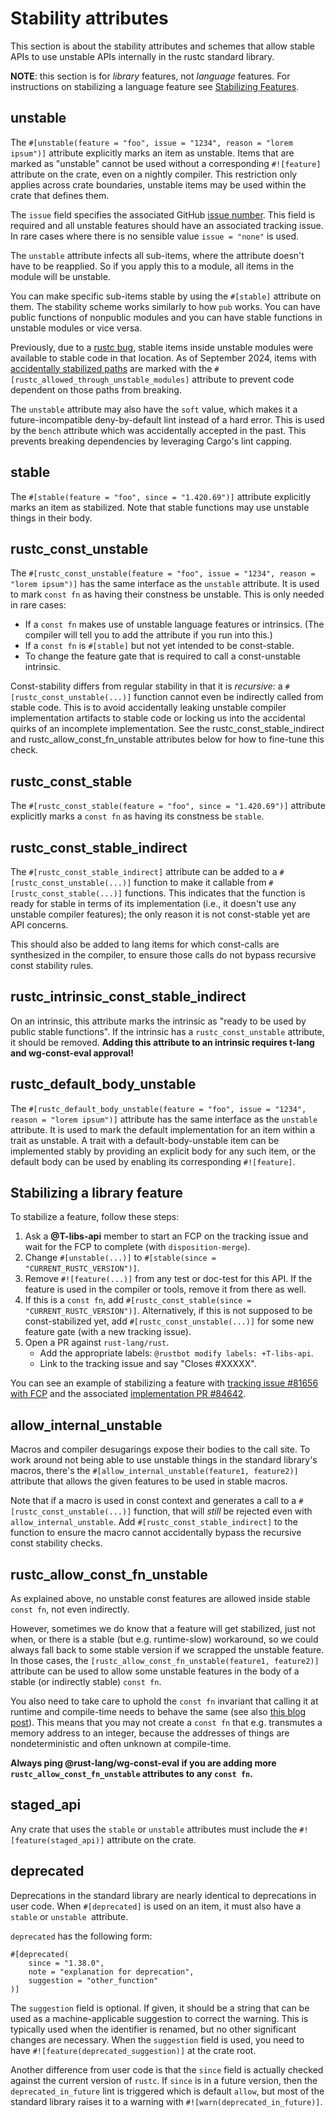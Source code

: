 # Stability attributes

This section is about the stability attributes and schemes that allow stable
APIs to use unstable APIs internally in the rustc standard library.

**NOTE**: this section is for *library* features, not *language* features. For instructions on
stabilizing a language feature see [Stabilizing Features](./stabilization_guide.md).

<!-- toc -->

## unstable

The `#[unstable(feature = "foo", issue = "1234", reason = "lorem ipsum")]`
attribute explicitly marks an item as unstable. Items that are marked as
"unstable" cannot be used without a corresponding `#![feature]` attribute on
the crate, even on a nightly compiler. This restriction only applies across
crate boundaries, unstable items may be used within the crate that defines
them.

The `issue` field specifies the associated GitHub [issue number]. This field is
required and all unstable features should have an associated tracking issue. In
rare cases where there is no sensible value `issue = "none"` is used.

The `unstable` attribute infects all sub-items, where the attribute doesn't
have to be reapplied. So if you apply this to a module, all items in the module
will be unstable.

You can make specific sub-items stable by using the `#[stable]` attribute on
them. The stability scheme works similarly to how `pub` works. You can have
public functions of nonpublic modules and you can have stable functions in
unstable modules or vice versa.

Previously, due to a [rustc bug], stable items inside unstable modules were
available to stable code in that location.
As of <!-- date-check --> September 2024, items with [accidentally stabilized
paths] are marked with the `#[rustc_allowed_through_unstable_modules]` attribute
to prevent code dependent on those paths from breaking.

The `unstable` attribute may also have the `soft` value, which makes it a
future-incompatible deny-by-default lint instead of a hard error. This is used
by the `bench` attribute which was accidentally accepted in the past. This
prevents breaking dependencies by leveraging Cargo's lint capping.

[issue number]: https://github.com/rust-lang/rust/issues
[rustc bug]: https://github.com/rust-lang/rust/issues/15702
[accidentally stabilized paths]: https://github.com/rust-lang/rust/issues/113387

## stable
The `#[stable(feature = "foo", since = "1.420.69")]` attribute explicitly
marks an item as stabilized. Note that stable functions may use unstable things in their body.

## rustc_const_unstable

The `#[rustc_const_unstable(feature = "foo", issue = "1234", reason = "lorem
ipsum")]` has the same interface as the `unstable` attribute. It is used to mark
`const fn` as having their constness be unstable. This is only needed in rare cases:
- If a `const fn` makes use of unstable language features or intrinsics.
  (The compiler will tell you to add the attribute if you run into this.)
- If a `const fn` is `#[stable]` but not yet intended to be const-stable.
- To change the feature gate that is required to call a const-unstable intrinsic.

Const-stability differs from regular stability in that it is *recursive*: a
`#[rustc_const_unstable(...)]` function cannot even be indirectly called from stable code. This is
to avoid accidentally leaking unstable compiler implementation artifacts to stable code or locking
us into the accidental quirks of an incomplete implementation. See the rustc_const_stable_indirect
and rustc_allow_const_fn_unstable attributes below for how to fine-tune this check.

## rustc_const_stable

The `#[rustc_const_stable(feature = "foo", since = "1.420.69")]` attribute explicitly marks
a `const fn` as having its constness be `stable`.

## rustc_const_stable_indirect

The `#[rustc_const_stable_indirect]` attribute can be added to a `#[rustc_const_unstable(...)]`
function to make it callable from `#[rustc_const_stable(...)]` functions. This indicates that the
function is ready for stable in terms of its implementation (i.e., it doesn't use any unstable
compiler features); the only reason it is not const-stable yet are API concerns.

This should also be added to lang items for which const-calls are synthesized in the compiler, to
ensure those calls do not bypass recursive const stability rules.

## rustc_intrinsic_const_stable_indirect

On an intrinsic, this attribute marks the intrinsic as "ready to be used by public stable functions".
If the intrinsic has a `rustc_const_unstable` attribute, it should be removed.
**Adding this attribute to an intrinsic requires t-lang and wg-const-eval approval!**

## rustc_default_body_unstable

The `#[rustc_default_body_unstable(feature = "foo", issue = "1234", reason =
"lorem ipsum")]` attribute has the same interface as the `unstable` attribute.
It is used to mark the default implementation for an item within a trait as
unstable.
A trait with a default-body-unstable item can be implemented stably by providing
an explicit body for any such item, or the default body can be used by enabling
its corresponding `#![feature]`.

## Stabilizing a library feature

To stabilize a feature, follow these steps:

1. Ask a **@T-libs-api** member to start an FCP on the tracking issue and wait for
   the FCP to complete (with `disposition-merge`).
2. Change `#[unstable(...)]` to `#[stable(since = "CURRENT_RUSTC_VERSION")]`.
3. Remove `#![feature(...)]` from any test or doc-test for this API. If the feature is used in the
   compiler or tools, remove it from there as well.
4. If this is a `const fn`, add `#[rustc_const_stable(since = "CURRENT_RUSTC_VERSION")]`.
   Alternatively, if this is not supposed to be const-stabilized yet,
   add `#[rustc_const_unstable(...)]` for some new feature gate (with a new tracking issue).
5. Open a PR against `rust-lang/rust`.
   - Add the appropriate labels: `@rustbot modify labels: +T-libs-api`.
   - Link to the tracking issue and say "Closes #XXXXX".

You can see an example of stabilizing a feature with
[tracking issue #81656 with FCP](https://github.com/rust-lang/rust/issues/81656)
and the associated
[implementation PR #84642](https://github.com/rust-lang/rust/pull/84642).

## allow_internal_unstable

Macros and compiler desugarings expose their bodies to the call
site. To work around not being able to use unstable things in the standard
library's macros, there's the `#[allow_internal_unstable(feature1, feature2)]`
attribute that allows the given features to be used in stable macros.

Note that if a macro is used in const context and generates a call to a
`#[rustc_const_unstable(...)]` function, that will *still* be rejected even with
`allow_internal_unstable`. Add `#[rustc_const_stable_indirect]` to the function to ensure the macro
cannot accidentally bypass the recursive const stability checks.

## rustc_allow_const_fn_unstable

As explained above, no unstable const features are allowed inside stable `const fn`, not even
indirectly.

However, sometimes we do know that a feature will get stabilized, just not when, or there is a
stable (but e.g. runtime-slow) workaround, so we could always fall back to some stable version if we
scrapped the unstable feature. In those cases, the `[rustc_allow_const_fn_unstable(feature1,
feature2)]` attribute can be used to allow some unstable features in the body of a stable (or
indirectly stable) `const fn`.

You also need to take care to uphold the `const fn` invariant that calling it at runtime and
compile-time needs to behave the same (see also [this blog post][blog]). This means that you
may not create a `const fn` that e.g. transmutes a memory address to an integer,
because the addresses of things are nondeterministic and often unknown at
compile-time.

**Always ping @rust-lang/wg-const-eval if you are adding more
`rustc_allow_const_fn_unstable` attributes to any `const fn`.**

## staged_api

Any crate that uses the `stable` or `unstable` attributes must include the
`#![feature(staged_api)]` attribute on the crate.

## deprecated

Deprecations in the standard library are nearly identical to deprecations in
user code. When `#[deprecated]` is used on an item, it must also have a `stable`
or `unstable `attribute.

`deprecated` has the following form:

```rust,ignore
#[deprecated(
    since = "1.38.0",
    note = "explanation for deprecation",
    suggestion = "other_function"
)]
```

The `suggestion` field is optional. If given, it should be a string that can be
used as a machine-applicable suggestion to correct the warning. This is
typically used when the identifier is renamed, but no other significant changes
are necessary. When the `suggestion` field is used, you need to have
`#![feature(deprecated_suggestion)]` at the crate root.

Another difference from user code is that the `since` field is actually checked
against the current version of `rustc`. If `since` is in a future version, then
the `deprecated_in_future` lint is triggered which is default `allow`, but most
of the standard library raises it to a warning with
`#![warn(deprecated_in_future)]`.

[blog]: https://www.ralfj.de/blog/2018/07/19/const.html
